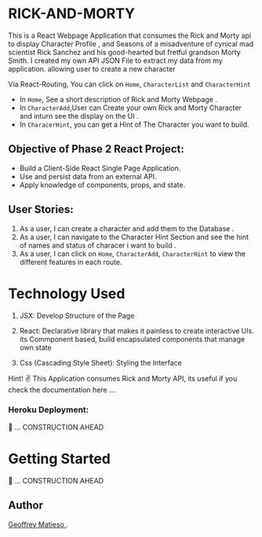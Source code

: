 # RICK-AND-MORTY
This is a React Webpage Application that consumes the Rick and Morty api to display  Character Profile , and Seasons  of a misadventure of cynical mad scientist Rick Sanchez and his good-hearted but fretful grandson Morty Smith.
I created my own API JSON File to extract my data from my application. allowing user to create a new character 

Via React-Routing, You can click on `Home`, `CharacterList` and `CharacterHint`
* In `Home`, See a short description of Rick and Morty Webpage .    
* In `CharacterAdd`,User can Create your own Rick and Morty Character and inturn see the display on the UI .   
* In `CharacerHint`, you can get a Hint of The Character you want to build. 

## Objective of Phase 2 React Project:
* Build a Client-Side React Single Page Application.
* Use and persist data from an external API.
* Apply knowledge of components, props, and state.

## User Stories:
1. As a user, I can create a character and add them to the Database . 
2. As a user, I can navigate to the Character Hint Section and see the hint of names and status of characer i want to build .
3. As a user, I can click on `Home`, `CharacterAdd`, `CharacterHint` to view the different features in each route. 
# Technology Used

1. JSX: Develop Structure of the Page 

2. React: Declarative library that makes it painless to create interactive UIs. its Commponent based, build encapsulated components that manage own state

3. Css (Cascading Style Sheet): Styling the Interface 

Hint! ✌️ This Application consumes Rick and Morty API, its useful if you check the documentation here ...




### Heroku Deployment:


🚧   ... CONSTRUCTION AHEAD


# Getting Started

🚧  ... CONSTRUCTION AHEAD



## Author 
[Geoffrey Matieso ](https://github.com/Gmatieso).

